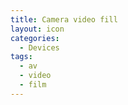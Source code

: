 ```yaml
---
title: Camera video fill
layout: icon
categories:
  - Devices
tags:
  - av
  - video
  - film
---
```

